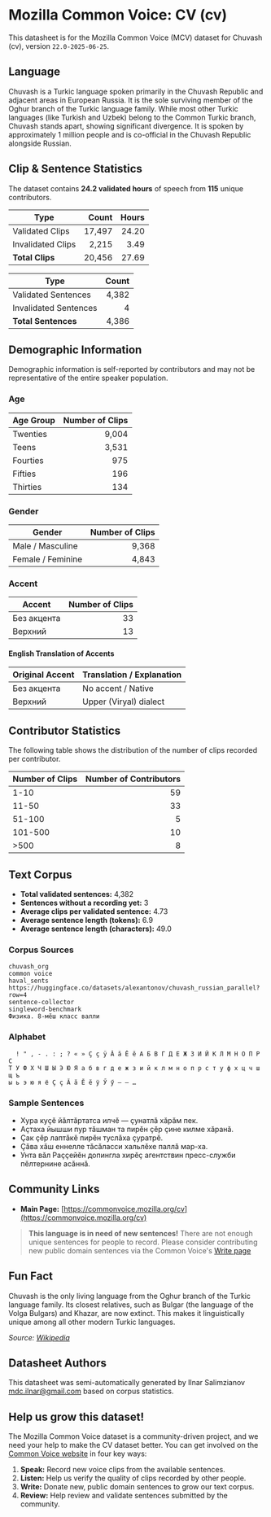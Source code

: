 
# Mozilla Common Voice: CV (cv)

This datasheet is for the Mozilla Common Voice (MCV) dataset for Chuvash (cv),
version `22.0-2025-06-25`.

## Language

Chuvash is a Turkic language spoken primarily in the Chuvash Republic and
adjacent areas in European Russia. It is the sole surviving member of the Oghur
branch of the Turkic language family. While most other Turkic languages (like
Turkish and Uzbek) belong to the Common Turkic branch, Chuvash stands apart,
showing significant divergence. It is spoken by approximately 1 million people
and is co-official in the Chuvash Republic alongside Russian.

## Clip & Sentence Statistics

The dataset contains **24.2 validated hours** of speech from **115** unique
contributors.

| Type                | Count | Hours  |
| ------------------- | ----: | -----: |
| Validated Clips     | 17,497 |   24.20 |
| Invalidated Clips   | 2,215 |   3.49 |
| **Total Clips**     | 20,456 |   27.69 |

| Type                  |   Count |
| --------------------- | ------: |
| Validated Sentences   |   4,382 |
| Invalidated Sentences |     4 |
| **Total Sentences**   |     4,386 |

## Demographic Information

Demographic information is self-reported by contributors and may not be
representative of the entire speaker population.

### Age

| Age Group | Number of Clips |
| --------- | --------------: |
| Twenties  |           9,004 |
| Teens     |           3,531 |
| Fourties  |             975 |
| Fifties   |             196 |
| Thirties  |             134 |

### Gender

| Gender            | Number of Clips |
| ----------------- | --------------: |
| Male / Masculine  |           9,368 |
| Female / Feminine |           4,843 |

### Accent

| Accent       | Number of Clips |
| ------------ | --------------: |
| Без акцента  |              33 |
| Верхний      |              13 |

#### English Translation of Accents

| Original Accent | Translation / Explanation      |
| --------------- | ------------------------------ |
| Без акцента     | No accent / Native             |
| Верхний         | Upper (Viryal) dialect         |

## Contributor Statistics

The following table shows the distribution of the number of clips recorded per
contributor.

| Number of Clips | Number of Contributors |
| --------------- | ----------------------:|
| 1-10            |                     59 |
| 11-50           |                     33 |
| 51-100          |                      5 |
| 101-500         |                     10 |
| >500            |                      8 |

## Text Corpus

*   **Total validated sentences:** 4,382
*   **Sentences without a recording yet:** 3
*   **Average clips per validated sentence:** 4.73
*   **Average sentence length (tokens):** 6.9
*   **Average sentence length (characters):** 49.0

### Corpus Sources

```
chuvash_org
common voice
haval_sents
https://huggingface.co/datasets/alexantonov/chuvash_russian_parallel?row=4
sentence-collector
singleword-benchmark
Физика. 8-мӗш класс валли
```

### Alphabet

```
  ! " , - . : ; ? « » Ç ç ÿ Ă ă Ĕ ĕ А Б В Г Д Е Ж З И Й К Л М Н О П Р С
Т У Ф Х Ч Ш Ы Э Ю Я а б в г д е ж з и й к л м н о п р с т у ф х ц ч ш щ ъ
ы ь э ю я ё Ҫ ҫ Ӑ ӑ Ӗ ӗ ӱ Ӳ ӳ – — …
```

### Sample Sentences

* Хура куçĕ йăлтăртатса илчĕ — çунатлă хăрăм пек.
* Аçтаха йышши пур тăшман та пирĕн çĕр çине килме хăранă.
* Çак çĕр лаптăкĕ пирĕн туслăха çуратрĕ.
* Ҫӑва хӑш еннелле тӑсӑласси хальлӗхе паллӑ мар-ха.
* Унта вӑл Раҫҫейӗн допингла хирӗҫ агентствин пресс-служби пӗлтернине асӑннӑ.

## Community Links

*   **Main Page:** [https://commonvoice.mozilla.org/cv](https://commonvoice.mozilla.org/cv)

> **This language is in need of new sentences!** There are not enough
> unique sentences for people to record. Please consider contributing new public
> domain sentences via the Common Voice's [Write
> page](https://commonvoice.mozilla.org/cv/write)

## Fun Fact

Chuvash is the only living language from the Oghur branch of the Turkic
language family. Its closest relatives, such as Bulgar (the language of the
Volga Bulgars) and Khazar, are now extinct. This makes it linguistically
unique among all other modern Turkic languages.

*Source: [Wikipedia](https://en.wikipedia.org/wiki/Chuvash_language)*

## Datasheet Authors

This datasheet was semi-automatically generated by Ilnar Salimzianov <mdc.ilnar@gmail.com> based on corpus statistics.

## Help us grow this dataset!

The Mozilla Common Voice dataset is a community-driven project, and we need
your help to make the CV dataset better. You can get involved on the
[Common Voice website](https://commonvoice.mozilla.org/cv) in four key ways:

1.  **Speak:** Record new voice clips from the available sentences.
2.  **Listen:** Help us verify the quality of clips recorded by other people.
3.  **Write:** Donate new, public domain sentences to grow our text corpus.
4.  **Review:** Help review and validate sentences submitted by the community.
